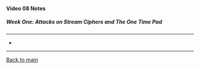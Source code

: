 #### Video 08 Notes

##### Week One: Attacks on Stream Ciphers and The One Time Pad
---
- 

---

[Back to main](https://github.com/rot0xd/Coursera/blob/master/Cryptography/I/README.md)

